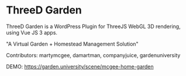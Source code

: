 # ThreeD Garden

ThreeD Garden is a WordPress Plugin for ThreeJS WebGL 3D rendering, using Vue JS 3 apps.

"A Virtual Garden + Homestead Management Solution"

Contributors: martymcgee, damartman, companyjuice, gardenuniversity

DEMO: https://garden.university/scene/mcgee-home-garden

